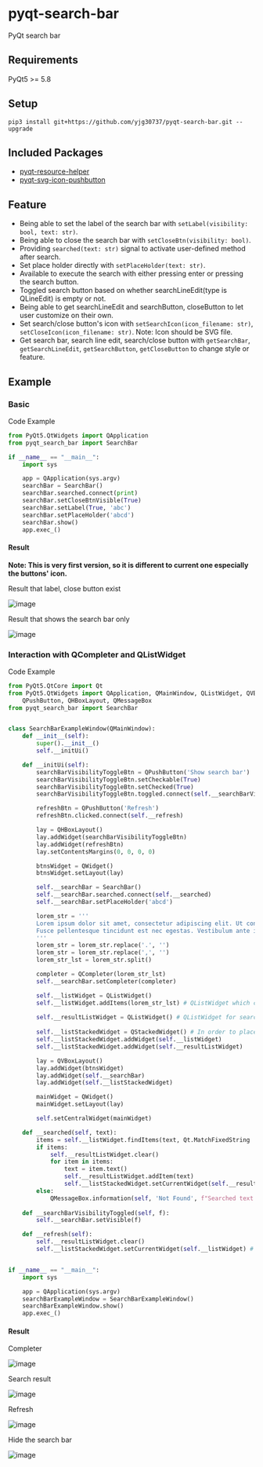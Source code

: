 # pyqt-search-bar
PyQt search bar

## Requirements
PyQt5 >= 5.8

## Setup
```pip3 install git+https://github.com/yjg30737/pyqt-search-bar.git --upgrade```

## Included Packages
* <a href="https://github.com/yjg30737/pyqt-resource-helper.git">pyqt-resource-helper</a>
* <a href="https://github.com/yjg30737/pyqt-svg-icon-pushbutton.git">pyqt-svg-icon-pushbutton</a>

## Feature
* Being able to set the label of the search bar with ```setLabel(visibility: bool, text: str)```.
* Being able to close the search bar with ```setCloseBtn(visibility: bool)```.
* Providing ```searched(text: str)``` signal to activate user-defined method after search.
* Set place holder directly with ```setPlaceHolder(text: str)```.
* Available to execute the search with either pressing enter or pressing the search button.
* Toggled search button based on whether searchLineEdit(type is QLineEdit) is empty or not.
* Being able to get searchLineEdit and searchButton, closeButton to let user customize on their own.
* Set search/close button's icon with ```setSearchIcon(icon_filename: str)```, ```setCloseIcon(icon_filename: str)```. Note: Icon should be SVG file.
* Get search bar, search line edit, search/close button with ```getSearchBar```, ```getSearchLineEdit```, ```getSearchButton```, ```getCloseButton``` to change style or feature.

## Example
### Basic
Code Example

```python
from PyQt5.QtWidgets import QApplication
from pyqt_search_bar import SearchBar

if __name__ == "__main__":
    import sys

    app = QApplication(sys.argv)
    searchBar = SearchBar()
    searchBar.searched.connect(print)
    searchBar.setCloseBtnVisible(True)
    searchBar.setLabel(True, 'abc')
    searchBar.setPlaceHolder('abcd')
    searchBar.show()
    app.exec_()
```

#### Result

<b>Note: This is very first version, so it is different to current one especially the buttons' icon.</b>

Result that label, close button exist

![image](https://user-images.githubusercontent.com/55078043/145547732-50cd6c6b-3511-4e6c-86c3-b07b1449a5ce.png)

Result that shows the search bar only

![image](https://user-images.githubusercontent.com/55078043/145549188-8b004289-53c1-4b97-a36c-c3e568800ad3.png)

### Interaction with QCompleter and QListWidget
Code Example
```python
from PyQt5.QtCore import Qt
from PyQt5.QtWidgets import QApplication, QMainWindow, QListWidget, QVBoxLayout, QWidget, QCompleter, QStackedWidget, \
    QPushButton, QHBoxLayout, QMessageBox
from pyqt_search_bar import SearchBar


class SearchBarExampleWindow(QMainWindow):
    def __init__(self):
        super().__init__()
        self.__initUi()

    def __initUi(self):
        searchBarVisibilityToggleBtn = QPushButton('Show search bar')
        searchBarVisibilityToggleBtn.setCheckable(True)
        searchBarVisibilityToggleBtn.setChecked(True)
        searchBarVisibilityToggleBtn.toggled.connect(self.__searchBarVisibilityToggled)

        refreshBtn = QPushButton('Refresh')
        refreshBtn.clicked.connect(self.__refresh)

        lay = QHBoxLayout()
        lay.addWidget(searchBarVisibilityToggleBtn)
        lay.addWidget(refreshBtn)
        lay.setContentsMargins(0, 0, 0, 0)

        btnsWidget = QWidget()
        btnsWidget.setLayout(lay)

        self.__searchBar = SearchBar()
        self.__searchBar.searched.connect(self.__searched)
        self.__searchBar.setPlaceHolder('abcd')

        lorem_str = '''
        Lorem ipsum dolor sit amet, consectetur adipiscing elit. Ut consequat risus aliquam, placerat purus nec, efficitur risus. Proin sed accumsan orci, vel sagittis elit. Maecenas porta enim id condimentum maximus. Nullam imperdiet vel ipsum eget aliquet. Maecenas ac ullamcorper orci, eu elementum tortor. Curabitur turpis urna, hendrerit dignissim lacus ac, auctor feugiat erat. Quisque felis magna, rhoncus eget hendrerit sit amet, fermentum et mauris. Proin at sodales urna. Fusce feugiat nisi id est faucibus, nec laoreet massa tempor. Etiam auctor urna sed consequat pellentesque. Ut sit amet scelerisque nibh. Vestibulum nec finibus ex. Pellentesque pretium hendrerit augue, a egestas turpis elementum quis. Nunc lectus felis, dapibus ac ante nec, tristique sodales felis. Morbi egestas malesuada accumsan. Donec vulputate, eros in ullamcorper vulputate, elit leo lacinia ex, vel aliquet metus turpis at quam.
        Fusce pellentesque tincidunt est nec egestas. Vestibulum ante ipsum primis in faucibus orci luctus et ultrices posuere cubilia curae; In suscipit ipsum eget finibus tincidunt. Duis blandit, neque molestie scelerisque volutpat, justo ex facilisis orci, ac tincidunt tortor massa quis dolor. Sed vitae felis auctor, eleifend neque vitae, blandit purus. Nulla risus urna, dapibus ut cursus et, dignissim non elit. Nam malesuada sollicitudin accumsan. Nam ut suscipit dolor, a laoreet urna. Lorem ipsum dolor sit amet, consectetur adipiscing elit. Praesent sed dui nec mauris elementum hendrerit quis non diam. Mauris in diam eu est congue molestie. Sed dignissim felis nibh.
        '''
        lorem_str = lorem_str.replace('.', '') 
        lorem_str = lorem_str.replace(',', '')
        lorem_str_lst = lorem_str.split()

        completer = QCompleter(lorem_str_lst)
        self.__searchBar.setCompleter(completer)

        self.__listWidget = QListWidget()
        self.__listWidget.addItems(lorem_str_lst) # QListWidget which contained texts to be searched
        
        self.__resultListWidget = QListWidget() # QListWidget for search result
        
        self.__listStackedWidget = QStackedWidget() # In order to place listWidget and result list widget the same area
        self.__listStackedWidget.addWidget(self.__listWidget)
        self.__listStackedWidget.addWidget(self.__resultListWidget)

        lay = QVBoxLayout()
        lay.addWidget(btnsWidget)
        lay.addWidget(self.__searchBar)
        lay.addWidget(self.__listStackedWidget)

        mainWidget = QWidget()
        mainWidget.setLayout(lay)

        self.setCentralWidget(mainWidget)

    def __searched(self, text):
        items = self.__listWidget.findItems(text, Qt.MatchFixedString | Qt.MatchCaseSensitive)
        if items:
            self.__resultListWidget.clear()
            for item in items:
                text = item.text()
                self.__resultListWidget.addItem(text)
                self.__listStackedWidget.setCurrentWidget(self.__resultListWidget) # Show result widget
        else:
            QMessageBox.information(self, 'Not Found', f"Searched text {text} is not found.")
        
    def __searchBarVisibilityToggled(self, f):
        self.__searchBar.setVisible(f)

    def __refresh(self):
        self.__resultListWidget.clear()
        self.__listStackedWidget.setCurrentWidget(self.__listWidget) # Back to list widget


if __name__ == "__main__":
    import sys

    app = QApplication(sys.argv)
    searchBarExampleWindow = SearchBarExampleWindow()
    searchBarExampleWindow.show()
    app.exec_()
```

#### Result

Completer

![image](https://user-images.githubusercontent.com/55078043/145658505-a82e3c3d-c019-4cdb-aa5c-3524f93e246a.png)

Search result

![image](https://user-images.githubusercontent.com/55078043/145658652-030856c1-2bd5-4a19-aa49-307d5caa3cae.png)

Refresh

![image](https://user-images.githubusercontent.com/55078043/145658677-815e9061-2340-4650-943b-74305300b76d.png)

Hide the search bar

![image](https://user-images.githubusercontent.com/55078043/145658690-27d8b13a-3168-4611-b360-162657ddd0f7.png)


